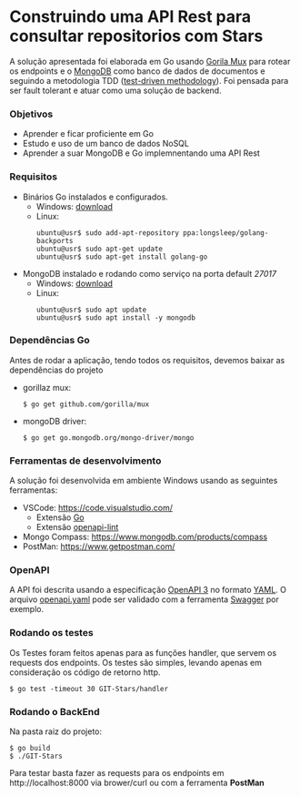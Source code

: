 # Construindo uma API Rest para consultar repositorios com Stars

A solução apresentada foi elaborada em Go usando [Gorila Mux](https://github.com/gorilla/mux) para rotear os endpoints e o [MongoDB](https://www.mongodb.com/) como banco de dados de documentos e seguindo a metodologia TDD ([test-driven methodology](https://pt.wikipedia.org/wiki/Test-driven_development)). Foi pensada para ser fault tolerant e atuar como uma solução de backend.

### Objetivos
* Aprender e ficar proficiente em Go
* Estudo e uso de um banco de dados NoSQL
* Aprender a suar MongoDB e Go implemnentando uma API Rest

### Requisitos
* Binários Go instalados e configurados. 
    * Windows: [download](https://golang.org/dl/)
    * Linux: 
        ```console
        ubuntu@usr$ sudo add-apt-repository ppa:longsleep/golang-backports
        ubuntu@usr$ sudo apt-get update
        ubuntu@usr$ sudo apt-get install golang-go
        ```
* MongoDB instalado e rodando como serviço na porta default *27017*
    * Windows: [download](https://www.mongodb.com/download-center/community)
    * Linux: 
        ```console
        ubuntu@usr$ sudo apt update
        ubuntu@usr$ sudo apt install -y mongodb
        ```
### Dependências Go
Antes de rodar a aplicação, tendo todos os requisitos, devemos baixar as dependências do projeto
* gorillaz mux: 
    ```console
    $ go get github.com/gorilla/mux
    ```
* mongoDB driver:
    ```console
    $ go get go.mongodb.org/mongo-driver/mongo
    ```

### Ferramentas de desenvolvimento
A solução foi desenvolvida em ambiente Windows usando as seguintes ferramentas:
* VSCode: https://code.visualstudio.com/
    * Extensão [Go](https://github.com/Microsoft/vscode-go)
    * Extensão [openapi-lint](https://github.com/Mermade/openapi-lint-vscode)
* Mongo Compass: https://www.mongodb.com/products/compass
* PostMan: https://www.getpostman.com/

### OpenAPI
A API foi descrita usando a especificação [OpenAPI 3](http://spec.openapis.org/oas/v3.0.2) no formato [YAML](https://yaml.org/). 
O arquivo [openapi.yaml](openapi.yaml) pode ser validado com a ferramenta [Swagger](https://swagger.io) por exemplo.

### Rodando os testes
Os Testes foram feitos apenas para as funções handler, que servem os requests dos endpoints. Os testes são simples, levando apenas em consideração os código de retorno http.

```console
$ go test -timeout 30 GIT-Stars/handler
```

### Rodando o BackEnd
Na pasta raiz do projeto:
```console
$ go build
$ ./GIT-Stars
```
Para testar basta fazer as requests para os endpoints em http://localhost:8000 via brower/curl ou com a ferramenta **PostMan** 




